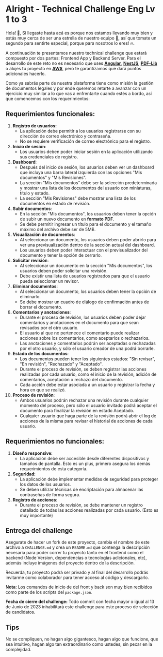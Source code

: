 # Alright - Technical Challenge Eng Lv 1 to 3

Hola! 👋, Si llegaste hasta acá es porque nos estamos llevando muy bien y estás muy cerca de ser una estrella de nuestro equipo :star2:, así que tomate un segundo para sentirte especial, porque para nosotros lo eres! :fire:.

A continuación te presentamos nuestro technical challenge que estará compuesto por dos partes: Frontend App y Backend Server. Para el desarrollo de este reto no es necesario que uses **[Angular](https://angular.io/)**, **[NestJS](https://nestjs.com/)**, **[PDF-Lib](https://pdf-lib.js.org/)** o alojes tu proyecto en **[AWS](https://aws.amazon.com/)**, pero te garantizamos que dará puntos adicionales hacerlo.

Como ya sabrás parte de nuestra plataforma tiene como misión la gestión de documentos legales y por ende queremos retarte a avanzar con un ejercicio muy similar a lo que vas a enfrentarte cuando estés a bordo, así que comencemos con los requerimientos:

## Requerimientos funcionales:

1. **Registro de usuarios:**
   - La aplicación debe permitir a los usuarios registrarse con su dirección de correo electrónico y contraseña.
   - No se requiere verificación de correo electrónico para el registro.
2. **Inicio de sesión**:
   - Los usuarios deben poder iniciar sesión en la aplicación utilizando sus credenciales de registro.
3. **Dashboard**:
   - Después del inicio de sesión, los usuarios deben ver un dashboard que incluya una barra lateral izquierda con las opciones "Mis documentos" y "Mis Revisiones".
   - La sección "Mis documentos" debe ser la selección predeterminada y mostrar una lista de los documentos del usuario con miniaturas, título y estado.
   - La sección "Mis Revisiones" debe mostrar una lista de los documentos en estado de revisión.
4. **Subir documentos**:
   - En la sección "Mis documentos", los usuarios deben tener la opción de subir un nuevo documento en **formato PDF**.
   - Se debe permitir ingresar un título para el documento y el tamaño máximo del archivo debe ser de 5MB.
5. **Visualización de documentos**:
   - Al seleccionar un documento, los usuarios deben poder abrirlo para ver una previsualización dentro de la sección actual del dashboard.
   - Los usuarios deben poder interactuar con el previsualizador del documento y tener la opción de cerrarlo.
6. **Solicitar revisión**:
   - Al seleccionar un documento en la sección "Mis documentos", los usuarios deben poder solicitar una revisión.
   - Debe existir una lista de usuarios registrados para que el usuario pueda seleccionar un revisor.
7. **Eliminar documentos**:
   - Al seleccionar un documento, los usuarios deben tener la opción de eliminarlo.
   - Se debe mostrar un cuadro de diálogo de confirmación antes de borrar el documento.
8. **Comentarios y anotaciones**:
   - Durante el proceso de revisión, los usuarios deben poder dejar comentarios y anotaciones en el documento para que sean revisados por el otro usuario.
   - El usuario al que no pertenece el comentario puede realizar acciones sobre los comentarios, como aceptarlos o rechazarlos.
   - Las anotaciones y comentarios podrán ser aceptadas o rechazadas por el otro usuario, y sólo el usuario creador de una podrá borrarle.
9. **Estado de los documentos**:
   - Los documentos pueden tener los siguientes estados: "Sin revisar", "En revisión", "Rechazado" y "Aceptado".
   - Durante el proceso de revisión, se deben registrar las acciones realizadas por cada usuario, como el inicio de la revisión, adición de comentarios, aceptación o rechazo del documento.
   - Cada acción debe estar asociada a un usuario y registrar la fecha y hora en que se realizó.
10. **Proceso de revisión**:
    * Ambos usuarios podrán rechazar una revisión durante cualquier momento del proceso, pero sólo el usuario invitado podrá aceptar el documento para finalizar la revisión en estado Aceptado.
    * Cualquier usuario que haga parte de la revisión podrá abrir el log de acciones de la misma para revisar el historial de acciones de cada usuario.

## Requerimientos no funcionales:

1. **Diseño responsive**:
   - La aplicación debe ser accesible desde diferentes dispositivos y tamaños de pantalla. Esto es un plus, primero asegura los demás requerimientos de esta categoría.
2. **Seguridad**:
   - La aplicación debe implementar medidas de seguridad para proteger los datos de los usuarios.
   - Se deben utilizar técnicas de encriptación para almacenar las contraseñas de forma segura.
3. **Registro de acciones**:
   - Durante el proceso de revisión, se debe mantener un registro detallado de todas las acciones realizadas por cada usuario. (Esto es muy importante)

## Entrega del challenge

Asegurate de hacer un fork de este proyecto, cambia el nombre de este archivo a `CHALLENGE.md` y crea un `README.md` que contenga la descripción necesaria para poder correr tu proyecto tanto en el frontend como el backend (Node Version, dependencias o tecnologías adicionales, etc), además incluye imágenes del proyecto dentro de la descripción. 

Recuerda, tu proyecto podrá ser privado y al final del desarrollo podrás invitarme como colaborador para tener acceso al código y descargarlo.

**Nota:** Los comandos de inicio de del front y back son muy bien recibidos como parte de los scripts del `package.json`.

**Fecha de cierre del challenge:** Todo commit con fecha mayor o igual al 13 de Junio de 2023 inhabilitará este challenge para este proceso de selección de candidatos.

## Tips

No se compliquen, no hagan algo gigantesco, hagan algo que funcione, que sea intuitivo, hagan algo tan extraordinario como ustedes, sin pecar en la complejidad.
